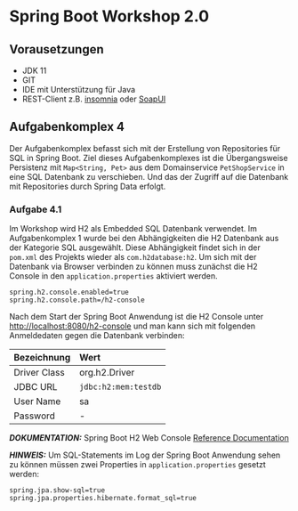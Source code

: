 # Spring Boot Workshop 2.0

## Vorausetzungen

* JDK 11
* GIT
* IDE mit Unterstützung für Java
* REST-Client z.B. [insomnia](https://insomnia.rest/) oder [SoapUI](https://www.soapui.org/)

## Aufgabenkomplex 4

Der Aufgabenkomplex befasst sich mit der Erstellung von Repositories für SQL in Spring Boot. Ziel dieses Aufgabenkomplexes ist die Übergangsweise Persistenz mit `Map<String, Pet>`
aus dem Domainservice `PetShopService` in eine SQL Datenbank zu verschieben. Und das der Zugriff auf die Datenbank mit Repositories durch Spring Data erfolgt.


### Aufgabe 4.1

Im Workshop wird H2 als Embedded SQL Datenbank verwendet. Im Aufgabenkomplex 1 wurde bei den Abhängigkeiten die H2 Datenbank aus der Kategorie SQL ausgewählt. Diese Abhängigkeit
findet sich in der `pom.xml` des Projekts wieder als `com.h2database:h2`. Um sich mit der Datenbank via Browser verbinden zu können muss zunächst die H2 Console in den
`application.properties` aktiviert werden.

```properties
spring.h2.console.enabled=true
spring.h2.console.path=/h2-console
```

Nach dem Start der Spring Boot Anwendung ist die H2 Console unter [http://localhost:8080/h2-console]( http://localhost:8080/actuator) und man kann sich mit folgenden Anmeldedaten
gegen die Datenbank verbinden:

| Bezeichnung  | Wert                 |
|:-------------|:---------------------|
| Driver Class | org.h2.Driver        |
| JDBC URL     | `jdbc:h2:mem:testdb` |
| User Name    | sa                   |
| Password     | -                    |

**_DOKUMENTATION:_** Spring Boot H2 Web Console
[Reference Documentation](https://docs.spring.io/spring-boot/docs/current/reference/html/boot-features-sql.html#boot-features-sql-h2-console)

**_HINWEIS:_** Um SQL-Statements im Log der Spring Boot Anwendung sehen zu können müssen zwei Properties in `application.properties` gesetzt werden:

```properties
spring.jpa.show-sql=true
spring.jpa.properties.hibernate.format_sql=true
```